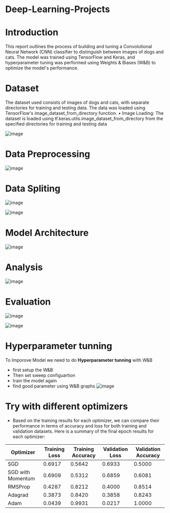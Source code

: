 # Deep-Learning-Projects
# **Introduction**
This report outlines the process of building and tuning a Convolutional Neural Network (CNN) 
classifier to distinguish between images of dogs and cats. The model was trained using TensorFlow 
and Keras, and hyperparameter tuning was performed using Weights & Biases (W&B) to optimize the 
model's performance.
# **Dataset**
The dataset used consists of images of dogs and cats, with separate directories for training and 
testing data. The data was loaded using TensorFlow's image_dataset_from_directory function.
• Image Loading: The dataset is loaded using tf.keras.utils.image_dataset_from_directory
from the specified directories for training and testing data

![image](https://github.com/Priya-Sivalingam/Deep-Learning-Projects/assets/112175724/79ceeda0-2a09-45d2-879a-95dd60041783)

# **Data Preprocessing**
![image](https://github.com/Priya-Sivalingam/Deep-Learning-Projects/assets/112175724/d3b6aaf1-1561-4417-b59e-f799d80ec37e)

# **Data Spliting**
![image](https://github.com/Priya-Sivalingam/Deep-Learning-Projects/assets/112175724/6f150bec-6074-4c99-b56f-457e0231e8ce)

![image](https://github.com/Priya-Sivalingam/Deep-Learning-Projects/assets/112175724/b87ac060-7467-4346-b6cf-fd52a9f86a33)

# **Model Architecture**
![image](https://github.com/Priya-Sivalingam/Deep-Learning-Projects/assets/112175724/fe1b7dc2-e742-4ff1-b35b-7af70a275550)

# **Analysis**
![image](https://github.com/Priya-Sivalingam/Deep-Learning-Projects/assets/112175724/08648a04-7dd5-40ca-bf6c-1f5eae373c13)

# **Evaluation**

![image](https://github.com/Priya-Sivalingam/Deep-Learning-Projects/assets/112175724/44835634-0d57-4970-a9ee-908743b99110)

![image](https://github.com/Priya-Sivalingam/Deep-Learning-Projects/assets/112175724/c3744dad-128b-4bfb-9cad-17584cdc7d5c)

# **Hyperparameter tunning**
To Imporove Model we need to do **Hyperparameter tunning** with W&B

- first setup the W&B 
- Then set sweep configuartion
- train the model again
- find good parameter using W&B graphs
  ![image](https://github.com/Priya-Sivalingam/Deep-Learning-Projects/assets/112175724/0363bcca-b6be-4459-b420-59eb0b110d5a)

# **Try with different optimizers**
- Based on the training results for each optimizer, we can compare their performance in terms of accuracy and loss for both training and validation datasets. Here is a summary of the final epoch results for each optimizer:
  
| Optimizer        | Training Loss | Training Accuracy | Validation Loss | Validation Accuracy |
|------------------|---------------|-------------------|-----------------|---------------------|
| SGD              | 0.6917        | 0.5642            | 0.6933          | 0.5000              |
| SGD with Momentum| 0.6909        | 0.5312            | 0.6859          | 0.6081              |
| RMSProp          | 0.4287        | 0.8212            | 0.4000          | 0.8514              |
| Adagrad          | 0.3873        | 0.8420            | 0.3858          | 0.8243              |
| Adam             | 0.0439        | 0.9931            | 0.0217          | 1.0000              |




  


